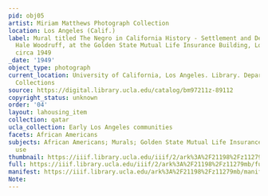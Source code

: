 ```yaml
---
pid: obj05
artist: Miriam Matthews Photograph Collection
location: Los Angeles (Calif.)
label: Mural titled The Negro in California History - Settlement and Development by
  Hale Woodruff, at the Golden State Mutual Life Insurance Building, Los Angeles,
  circa 1949
_date: '1949'
object_type: photograph
current_location: University of California, Los Angeles. Library. Department of Special
  Collections
source: https://digital.library.ucla.edu/catalog/bm97211z-89112
copyright_status: unknown
order: '04'
layout: lahousing_item
collection: qatar
ucla_collection: Early Los Angeles communities
facets: African Americans
subjects: African Americans; Murals; Golden State Mutual Life Insurance Co.; Land
  use
thumbnail: https://iiif.library.ucla.edu/iiif/2/ark%3A%2F21198%2Fz11279mb/full/250,/0/default.jpg
full: https://iiif.library.ucla.edu/iiif/2/ark%3A%2F21198%2Fz11279mb/full/full/0/default.jpg
manifest: https://iiif.library.ucla.edu/ark%3A%2F21198%2Fz11279mb/manifest
Note: 
---
```

